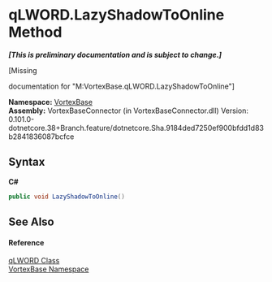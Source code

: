 # qLWORD.LazyShadowToOnline Method 
 _**\[This is preliminary documentation and is subject to change.\]**_

\[Missing <summary> documentation for "M:VortexBase.qLWORD.LazyShadowToOnline"\]

**Namespace:**&nbsp;<a href="N_VortexBase.md">VortexBase</a><br />**Assembly:**&nbsp;VortexBaseConnector (in VortexBaseConnector.dll) Version: 0.101.0-dotnetcore.38+Branch.feature/dotnetcore.Sha.9184ded7250ef900bfdd1d83b2841836087bcfce

## Syntax

**C#**<br />
``` C#
public void LazyShadowToOnline()
```


## See Also


#### Reference
<a href="T_VortexBase_qLWORD.md">qLWORD Class</a><br /><a href="N_VortexBase.md">VortexBase Namespace</a><br />